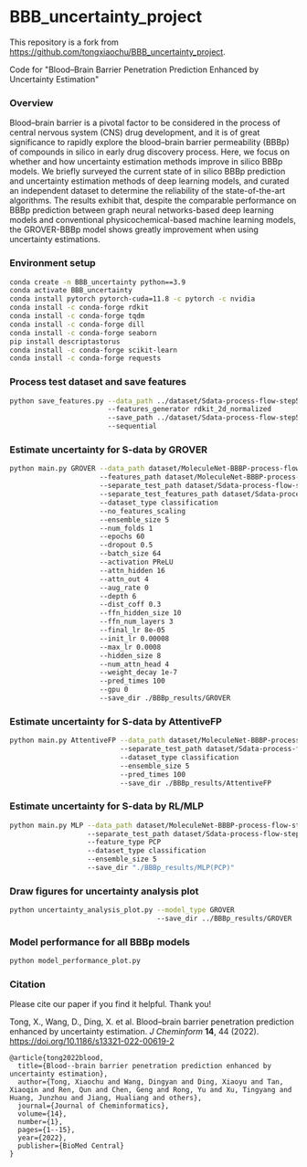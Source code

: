 # BBB_uncertainty_project
This repository is a fork from https://github.com/tongxiaochu/BBB_uncertainty_project.

Code for "Blood–Brain Barrier Penetration Prediction Enhanced by Uncertainty Estimation"

### Overview
Blood–brain barrier is a pivotal factor to be considered in the process of central nervous system (CNS) drug development, and it is of great significance to rapidly explore the blood–brain barrier permeability (BBBp) of compounds in silico in early drug discovery process. Here, we focus on whether and how uncertainty estimation methods improve in silico BBBp models. We briefly surveyed the current state of in silico BBBp prediction and uncertainty estimation methods of deep learning models, and curated an independent dataset to determine the reliability of the state-of-the-art algorithms. The results exhibit that, despite the comparable performance on BBBp prediction between graph neural networks-based deep learning models and conventional physicochemical-based machine learning models, the GROVER-BBBp model shows greatly improvement when using uncertainty estimations.

### Environment setup
```bash
conda create -n BBB_uncertainty python==3.9
conda activate BBB_uncertainty
conda install pytorch pytorch-cuda=11.8 -c pytorch -c nvidia
conda install -c conda-forge rdkit
conda install -c conda-forge tqdm
conda install -c conda-forge dill
conda install -c conda-forge seaborn
pip install descriptastorus
conda install -c conda-forge scikit-learn
conda install -c conda-forge requests
```

### Process test dataset and save features
```bash
python save_features.py --data_path ../dataset/Sdata-process-flow-step5-testdata.csv
                        --features_generator rdkit_2d_normalized
                        --save_path ../dataset/Sdata-process-flow-step5-testdata.npz
                        --sequential
```

### Estimate uncertainty for S-data by GROVER
```bash
python main.py GROVER --data_path dataset/MoleculeNet-BBBP-process-flow-step5-traindata.csv
                      --features_path dataset/MoleculeNet-BBBP-process-flow-step5-traindata.npz
                      --separate_test_path dataset/Sdata-process-flow-step5-testdata.csv
                      --separate_test_features_path dataset/Sdata-process-flow-step5-testdata.npz
                      --dataset_type classification
                      --no_features_scaling
                      --ensemble_size 5
                      --num_folds 1
                      --epochs 60
                      --dropout 0.5
                      --batch_size 64
                      --activation PReLU
                      --attn_hidden 16
                      --attn_out 4
                      --aug_rate 0
                      --depth 6
                      --dist_coff 0.3
                      --ffn_hidden_size 10
                      --ffn_num_layers 3
                      --final_lr 8e-05
                      --init_lr 0.00008
                      --max_lr 0.0008
                      --hidden_size 8
                      --num_attn_head 4
                      --weight_decay 1e-7
                      --pred_times 100
                      --gpu 0
                      --save_dir ./BBBp_results/GROVER
```

### Estimate uncertainty for S-data by AttentiveFP
```bash
python main.py AttentiveFP --data_path dataset/MoleculeNet-BBBP-process-flow-step5-traindata.csv
                           --separate_test_path dataset/Sdata-process-flow-step5-testdata.csv
                           --dataset_type classification
                           --ensemble_size 5
                           --pred_times 100
                           --save_dir ./BBBp_results/AttentiveFP
```

### Estimate uncertainty for S-data by RL/MLP
```bash
python main.py MLP --data_path dataset/MoleculeNet-BBBP-process-flow-step5-traindata.csv
                   --separate_test_path dataset/Sdata-process-flow-step5-testdata.csv
                   --feature_type PCP
                   --dataset_type classification
                   --ensemble_size 5
                   --save_dir "./BBBp_results/MLP(PCP)"
```

### Draw figures for uncertainty analysis plot 
```bash
python uncertainty_analysis_plot.py --model_type GROVER
                                    --save_dir ../BBBp_results/GROVER
```

### Model performance for all BBBp models
```bash
python model_performance_plot.py
```

### Citation
Please cite our paper if you find it helpful. Thank you!

Tong, X., Wang, D., Ding, X. et al. Blood–brain barrier penetration prediction enhanced by uncertainty estimation. *J Cheminform* **14**, 44 (2022). https://doi.org/10.1186/s13321-022-00619-2

```bibtext
@article{tong2022blood,
  title={Blood--brain barrier penetration prediction enhanced by uncertainty estimation},
  author={Tong, Xiaochu and Wang, Dingyan and Ding, Xiaoyu and Tan, Xiaoqin and Ren, Qun and Chen, Geng and Rong, Yu and Xu, Tingyang and Huang, Junzhou and Jiang, Hualiang and others},
  journal={Journal of Cheminformatics},
  volume={14},
  number={1},
  pages={1--15},
  year={2022},
  publisher={BioMed Central}
}
```